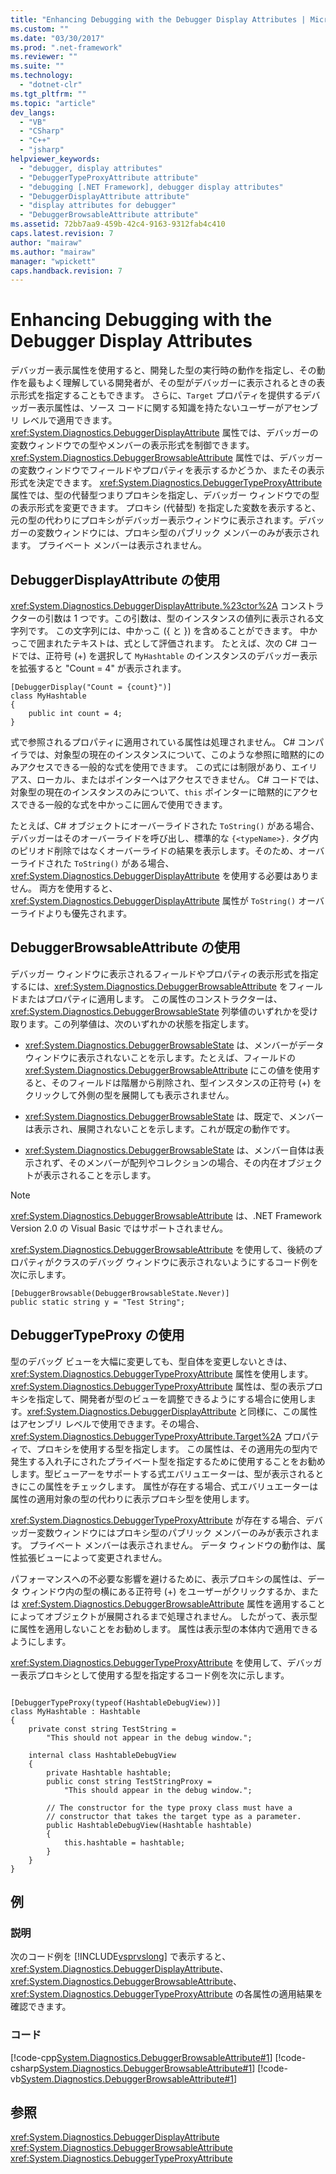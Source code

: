 ```yaml
---
title: "Enhancing Debugging with the Debugger Display Attributes | Microsoft Docs"
ms.custom: ""
ms.date: "03/30/2017"
ms.prod: ".net-framework"
ms.reviewer: ""
ms.suite: ""
ms.technology: 
  - "dotnet-clr"
ms.tgt_pltfrm: ""
ms.topic: "article"
dev_langs: 
  - "VB"
  - "CSharp"
  - "C++"
  - "jsharp"
helpviewer_keywords: 
  - "debugger, display attributes"
  - "DebuggerTypeProxyAttribute attribute"
  - "debugging [.NET Framework], debugger display attributes"
  - "DebuggerDisplayAttribute attribute"
  - "display attributes for debugger"
  - "DebuggerBrowsableAttribute attribute"
ms.assetid: 72bb7aa9-459b-42c4-9163-9312fab4c410
caps.latest.revision: 7
author: "mairaw"
ms.author: "mairaw"
manager: "wpickett"
caps.handback.revision: 7
---
```

# Enhancing Debugging with the Debugger Display Attributes
デバッガー表示属性を使用すると、開発した型の実行時の動作を指定し、その動作を最もよく理解している開発者が、その型がデバッガーに表示されるときの表示形式を指定することもできます。  さらに、`Target` プロパティを提供するデバッガー表示属性は、ソース コードに関する知識を持たないユーザーがアセンブリ レベルで適用できます。  <xref:System.Diagnostics.DebuggerDisplayAttribute> 属性では、デバッガーの変数ウィンドウでの型やメンバーの表示形式を制御できます。  <xref:System.Diagnostics.DebuggerBrowsableAttribute> 属性では、デバッガーの変数ウィンドウでフィールドやプロパティを表示するかどうか、またその表示形式を決定できます。  <xref:System.Diagnostics.DebuggerTypeProxyAttribute> 属性では、型の代替型つまりプロキシを指定し、デバッガー ウィンドウでの型の表示形式を変更できます。  プロキシ \(代替型\) を指定した変数を表示すると、元の型の代わりにプロキシがデバッガー表示ウィンドウに表示されます。デバッガーの変数ウィンドウには、プロキシ型のパブリック メンバーのみが表示されます。  プライベート メンバーは表示されません。  
  
## DebuggerDisplayAttribute の使用  
 <xref:System.Diagnostics.DebuggerDisplayAttribute.%23ctor%2A> コンストラクターの引数は 1 つです。この引数は、型のインスタンスの値列に表示される文字列です。  この文字列には、中かっこ \({ と }\) を含めることができます。  中かっこで囲まれたテキストは、式として評価されます。  たとえば、次の C\# コードでは、正符号 \(\+\) を選択して `MyHashtable` のインスタンスのデバッガー表示を拡張すると "Count \= 4" が表示されます。  
  
```  
[DebuggerDisplay("Count = {count}")]  
class MyHashtable  
{  
    public int count = 4;  
}  
```  
  
 式で参照されるプロパティに適用されている属性は処理されません。  C\# コンパイラでは、対象型の現在のインスタンスについて、このような参照に暗黙的にのみアクセスできる一般的な式を使用できます。  この式には制限があり、エイリアス、ローカル、またはポインターへはアクセスできません。  C\# コードでは、対象型の現在のインスタンスのみについて、`this` ポインターに暗黙的にアクセスできる一般的な式を中かっこに囲んで使用できます。  
  
 たとえば、C\# オブジェクトにオーバーライドされた `ToString()` がある場合、デバッガーはそのオーバーライドを呼び出し、標準的な `{<typeName>}.` タグ内のピリオド削除ではなくオーバーライドの結果を表示します。そのため、オーバーライドされた `ToString()` がある場合、<xref:System.Diagnostics.DebuggerDisplayAttribute> を使用する必要はありません。  両方を使用すると、<xref:System.Diagnostics.DebuggerDisplayAttribute> 属性が `ToString()` オーバーライドよりも優先されます。  
  
## DebuggerBrowsableAttribute の使用  
 デバッガー ウィンドウに表示されるフィールドやプロパティの表示形式を指定するには、<xref:System.Diagnostics.DebuggerBrowsableAttribute> をフィールドまたはプロパティに適用します。  この属性のコンストラクターは、<xref:System.Diagnostics.DebuggerBrowsableState> 列挙値のいずれかを受け取ります。この列挙値は、次のいずれかの状態を指定します。  
  
-   <xref:System.Diagnostics.DebuggerBrowsableState> は、メンバーがデータ ウィンドウに表示されないことを示します。たとえば、フィールドの <xref:System.Diagnostics.DebuggerBrowsableAttribute> にこの値を使用すると、そのフィールドは階層から削除され、型インスタンスの正符号 \(\+\) をクリックして外側の型を展開しても表示されません。  
  
-   <xref:System.Diagnostics.DebuggerBrowsableState> は、既定で、メンバーは表示され、展開されないことを示します。これが既定の動作です。  
  
-   <xref:System.Diagnostics.DebuggerBrowsableState> は、メンバー自体は表示されず、そのメンバーが配列やコレクションの場合、その内在オブジェクトが表示されることを示します。  
  
> [!NOTE]
>  <xref:System.Diagnostics.DebuggerBrowsableAttribute> は、.NET Framework Version 2.0 の Visual Basic ではサポートされません。  
  
 <xref:System.Diagnostics.DebuggerBrowsableAttribute> を使用して、後続のプロパティがクラスのデバッグ ウィンドウに表示されないようにするコード例を次に示します。  
  
```  
[DebuggerBrowsable(DebuggerBrowsableState.Never)]  
public static string y = "Test String";  
```  
  
## DebuggerTypeProxy の使用  
 型のデバッグ ビューを大幅に変更しても、型自体を変更しないときは、<xref:System.Diagnostics.DebuggerTypeProxyAttribute> 属性を使用します。  <xref:System.Diagnostics.DebuggerTypeProxyAttribute> 属性は、型の表示プロキシを指定して、開発者が型のビューを調整できるようにする場合に使用します。<xref:System.Diagnostics.DebuggerDisplayAttribute> と同様に、この属性はアセンブリ レベルで使用できます。その場合、<xref:System.Diagnostics.DebuggerTypeProxyAttribute.Target%2A> プロパティで、プロキシを使用する型を指定します。  この属性は、その適用先の型内で発生する入れ子にされたプライベート型を指定するために使用することをお勧めします。型ビューアーをサポートする式エバリュエーターは、型が表示されるときにこの属性をチェックします。  属性が存在する場合、式エバリュエーターは属性の適用対象の型の代わりに表示プロキシ型を使用します。  
  
 <xref:System.Diagnostics.DebuggerTypeProxyAttribute> が存在する場合、デバッガー変数ウィンドウにはプロキシ型のパブリック メンバーのみが表示されます。  プライベート メンバーは表示されません。  データ ウィンドウの動作は、属性拡張ビューによって変更されません。  
  
 パフォーマンスへの不必要な影響を避けるために、表示プロキシの属性は、データ ウィンドウ内の型の横にある正符号 \(\+\) をユーザーがクリックするか、または <xref:System.Diagnostics.DebuggerBrowsableAttribute> 属性を適用することによってオブジェクトが展開されるまで処理されません。  したがって、表示型に属性を適用しないことをお勧めします。  属性は表示型の本体内で適用できるようにします。  
  
 <xref:System.Diagnostics.DebuggerTypeProxyAttribute> を使用して、デバッガー表示プロキシとして使用する型を指定するコード例を次に示します。  
  
```  
  
[DebuggerTypeProxy(typeof(HashtableDebugView))]  
class MyHashtable : Hashtable  
{  
    private const string TestString =   
        "This should not appear in the debug window.";  
  
    internal class HashtableDebugView  
    {  
        private Hashtable hashtable;  
        public const string TestStringProxy =   
            "This should appear in the debug window.";  
  
        // The constructor for the type proxy class must have a   
        // constructor that takes the target type as a parameter.  
        public HashtableDebugView(Hashtable hashtable)  
        {  
            this.hashtable = hashtable;  
        }  
    }  
}  
```  
  
## 例  
  
### 説明  
 次のコード例を [!INCLUDE[vsprvslong](../../../includes/vsprvslong-md.md)] で表示すると、<xref:System.Diagnostics.DebuggerDisplayAttribute>、<xref:System.Diagnostics.DebuggerBrowsableAttribute>、<xref:System.Diagnostics.DebuggerTypeProxyAttribute> の各属性の適用結果を確認できます。  
  
### コード  
 [!code-cpp[System.Diagnostics.DebuggerBrowsableAttribute#1](../../../samples/snippets/cpp/VS_Snippets_CLR_System/system.Diagnostics.DebuggerBrowsableAttribute/cpp/program.cpp#1)]
 [!code-csharp[System.Diagnostics.DebuggerBrowsableAttribute#1](../../../samples/snippets/csharp/VS_Snippets_CLR_System/system.Diagnostics.DebuggerBrowsableAttribute/CS/program.cs#1)]
 [!code-vb[System.Diagnostics.DebuggerBrowsableAttribute#1](../../../samples/snippets/visualbasic/VS_Snippets_CLR_System/system.Diagnostics.DebuggerBrowsableAttribute/VB/module1.vb#1)]  
  
## 参照  
 <xref:System.Diagnostics.DebuggerDisplayAttribute>   
 <xref:System.Diagnostics.DebuggerBrowsableAttribute>   
 <xref:System.Diagnostics.DebuggerTypeProxyAttribute>